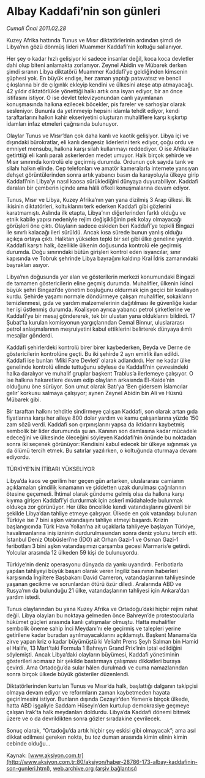 # Albay Kaddafi’nin son günleri

*Cumali Önal 2011.02.28*

<font class="agenda2NewsSpot">
 Kuzey Afrika hattında Tunus ve Mısır diktatörlerinin ardından şimdi de Libya’nın gözü dönmüş lideri Muammer Kaddafi’nin koltuğu sallanıyor.
</font>
<font class="newsDetail">
 <p>
  <p class="MsoNormal">
   Her şey o kadar hızlı gelişiyor ki sadece insanlar değil, koca koca devletler dahi olup biteni anlamakta zorlanıyor. Zeynel Abidin ve Mübarek derken şimdi sıranın Libya diktatörü Muammer Kaddafi’ye geldiğinden kimsenin şüphesi yok. En büyük endişe, her zaman yaptığı patavatsız ve bencil çıkışlarına bir de çılgınlık ekleyip kendini ve ülkesini ateşe atıp atmayacağı. 42 yıldır diktatörlükle yönettiği halkı artık ona isyan ediyor, bir an önce istifasını istiyor. O ise devlet televizyonundan canlı yayımlanan konuşmasında halkına ezilecek böcekler, pis fareler ve sarhoşlar olarak sesleniyor. Bununla da yetinmeyip hepsini idamla tehdit ediyor, kendi taraftarlarını halkın kahir ekseriyetini oluşturan muhaliflere karşı kışkırtıp idamları infaz etmeleri çağrısında bulunuyor.
  </p>
  <p class="MsoNormal">
   Olaylar Tunus ve Mısır’dan çok daha kanlı ve kaotik gelişiyor. Libya içi ve dışındaki bürokratlar, eli kanlı dengesiz liderlerini terk ediyor, çoğu ordu ve emniyet mensubu, halkına karşı silah kullanmayı reddediyor. O ise Afrika’dan getirttiği eli kanlı paralı askerlerden medet umuyor. Halk birçok şehirde ve Mısır sınırında kontrolü ele geçirmiş durumda. Ordunun çok sayıda tank ve silahı halkın elinde. Cep telefonları ve amatör kameralarla internete yansıyan dehşet görüntülerinden sonra artık yabancı basın da karayoluyla ülkeye girip Kaddafi’nin Libya’yı nasıl kaosa sürüklediğini dünyaya duyurabiliyor. Kaddafi daralan bir çemberin içinde ama hâlâ öfkeli konuşmalarına devam ediyor.
  </p>
  <p class="MsoNormal">
   Tunus, Mısır ve Libya, Kuzey Afrika’nın yan yana dizilmiş 3 Arap ülkesi. İlk ikisinin diktatörleri, koltuklarını terk ederken Kaddafi gibi gözlerini karatmamıştı. Aslında ilk etapta, Libya’nın diğerlerinden farklı olduğu ve etnik kabile yapısı nedeniyle rejim değişikliğinin pek kolay olmayacağı görüşleri öne çıktı. Olayların sadece eskiden beri Kaddafi’ye tepkili Bingazi ile sınırlı kalacağı ileri sürüldü. Ancak kısa sürede bunun yanlış olduğu açıkça ortaya çıktı. Halktan yükselen tepki bir sel gibi ülke geneline yayıldı. Kaddafi karşıtı halk, özellikle ülkenin doğusunda kontrolü ele geçirmiş durumda. Doğu sınırındaki bütün girişleri kontrol eden isyancılar, sınır kapısında ve Tobruk şehrinde Libya bayrağını kaldırıp Kral İdris zamanındaki bayrakları asıyor.
  </p>
  <p class="MsoNormal">
   Libya’nın doğusunda yer alan ve gösterilerin merkezi konumundaki Bingazi de tamamen göstericilerin eline geçmiş durumda. Muhalifler, ülkenin ikinci büyük şehri Bingazi’de yönetim boşluğunu oldurmak için geçici bir koalisyon kurdu. Şehirde yaşamı normale döndürmeye çalışan muhalifler, sokakların temizlenmesi, gıda ve yardım malzemelerinin dağıtılması ile güvenliğe kadar her işi üstlenmiş durumda. Koalisyon ayrıca yabancı petrol şirketlerine ve Kaddafi’ye bir mesaj göndererek, tek bir ulustan yana olduklarını bildirdi. 17 Şubat’ta kurulan komisyonun yargıçlarından Cemal Binnur, uluslararası petrol anlaşmalarının meşruiyetini kabul ettiklerini belirterek dünyaya ılımlı mesajlar gönderdi.
  </p>
  <p class="MsoNormal">
   Kaddafi şehirlerdeki kontrolü birer birer kaybederken, Beyda ve Derne de göstericilerin kontrolüne geçti. Bu iki şehirde 2 ayrı emirlik ilan edildi. Kaddafi ise bunları ‘Miki Fare Devleti’ olarak adlandırdı. Her ne kadar ülke genelinde kontrolü elinde tuttuğunu söylese de Kaddafi’nin çevresindeki halka daralıyor ve muhalif gruplar başkent Trablus’a ilerlemeye çalışıyor. O ise halkına hakaretlere devam edip olayların arkasında El-Kaide’nin olduğunu öne sürüyor. Son umut olarak Batı’ya ‘Ben gidersem İslamcılar gelir’ korkusu salmaya çalışıyor; aynen Zeynel Abidin bin Ali ve Hüsnü Mübarek gibi.
  </p>
  <p class="MsoNormal">
   Bir taraftan halkını tehditle sindirmeye çalışan Kaddafi, son olarak artan gıda fiyatlarına karşı her aileye 800 dolar yardım ve kamu çalışanlarına yüzde 150 zam sözü verdi. Kaddafi son çırpınışlarını yapsa da iktidarını kaybetmiş sembolik bir lider durumunda şu an. Kanının son damlasına kadar mücadele edeceğini ve ülkesinde öleceğini söyleyen Kaddafi’nin önünde bu noktadan sonra iki seçenek görünüyor: Kendisini kabul edecek bir ülkeye sığınmak ya da ölümü tercih etmek. Bu satırlar yazılırken, o koltuğunda oturmaya devam ediyordu.
  </p>
  <p class="MsoNormal">
   TÜRKİYE’NİN İTİBARI YÜKSELİYOR
  </p>
  <p class="MsoNormal">
   Libya’da kaos ve gerilim her geçen gün artarken, uluslararası camianın açıklamaları şimdilik kınamanın ve şiddetten uzak durulması çağrılarının ötesine geçemedi. İhtimal olarak gündeme gelmiş olsa da halkına karşı kıyıma girişen Kaddafi’yi durdurmak için askerî müdahalede bulunmak oldukça zor görünüyor. Her ülke öncelikle kendi vatandaşlarını güvenli bir şekilde Libya’dan tahliye etmeye çalışıyor. Ülkede en çok vatandaşı bulunan Türkiye ise 7 bini aşkın vatandaşını tahliye etmeyi başardı. Krizin başlangıcında Türk Hava Yolları’na ait uçaklarla tahliyeye başlayan Türkiye, havalimanlarına iniş izninin durdurulmasından sonra deniz yolunu tercih etti. İstanbul Deniz Otobüsleri’ne (İDO) ait Orhan Gazi-1 ve Osman Gazi-1 feribotları 3 bini aşkın vatandaşımızı çarşamba gecesi Marmaris’e getirdi. Yolcular arasında 12 ülkeden 59 kişi de bulunuyordu.
  </p>
  <p class="MsoNormal">
   Türkiye’nin deniz operasyonu dünyada da yankı uyandırdı. Feribotlarla yapılan tahliyeyi büyük başarı olarak veren İngiliz basınının haberleri karşısında İngiltere Başbakanı David Cameron, vatandaşlarının tahliyesinde yaşanan gecikme ve sorunlardan ötürü özür diledi. Aralarında ABD ve Rusya’nın da bulunduğu 21 ülke, vatandaşlarının tahliyesi için Ankara’dan yardım istedi.
  </p>
  <p class="MsoNormal">
   Tunus olaylarından bu yana Kuzey Afrika ve Ortadoğu’daki hiçbir rejim rahat değil. Libya olayları bu noktaya gelmeden önce Bahreyn’de protestocularla hükümet güçleri arasında kanlı çatışmalar olmuştu. Hatta muhalifler sembolik öneme sahip İnci Meydanı’nı ele geçirmiş ve talepleri yerine getirilene kadar buradan ayrılmayacaklarını açıklamıştı. Başkent Manama’da zirve yapan kriz o kadar büyümüştü ki Veliaht Prens Şeyh Salman bin Hamid el Halife, 13 Mart’taki Formula 1 Bahreyn Grand Prix’inin iptal edildiğini söylemişti. Ancak Libya’daki olayların büyümesi, Kaddafi yönetiminin gösterileri acımasız bir şekilde bastırmaya çalışması dikkatleri buraya çevirdi. Ama Ortadoğu’da sular hâlen durulmadı ve cuma namazlarından sonra birçok ülkede büyük gösteriler düzenlendi.
  </p>
  <p class="MsoNormal">
   Diktatörlerinden kurtulan Tunus ve Mısır’da halk, başlattığı dalganın takipçisi olmaya devam ediyor ve reformların zaman kaybetmeden hayata geçirilmesini istiyor. Bunların dışında Cezayir’den Yemen’e birçok ülkede, hatta ABD işgaliyle Saddam Hüseyin’den kurtulup demokrasiye geçmeye çalışan Irak’ta halk meydanları doldurdu. Libya’da Kaddafi dönemi bitmek üzere ve o da devrildikten sonra gözler sıradakine çevrilecek.
  </p>
  <p class="MsoNormal">
   Sonuç olarak, “Ortadoğu’da artık hiçbir şey eskisi gibi olmayacak”; ama asıl dikkat edilmesi gereken nokta, bu toz duman arasında kimin elinin kimin cebinde olduğu…
  </p>
 </p>
</font>

Kaynak: [www.aksiyon.com.tr](http://www.aksiyon.com.tr:80/aksiyon/haber-28786-173-albay-kaddafinin-son-gunleri.html), [web.archive.org (arşiv bağlantısı)](http://web.archive.org/web/20110402094308/http://www.aksiyon.com.tr:80/aksiyon/haber-28786-173-albay-kaddafinin-son-gunleri.html)
